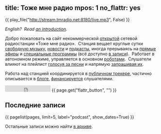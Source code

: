 title: Тоже мне радио
mpos: 1
no_flattr: yes
---
{{ play_file("http://stream.tmradio.net:8180/live.mp3", False) }}

_English?  Read [an introduction](/english.html)._

Добро пожаловать на сайт некоммерческой [открытой][open] сетевой радиостанции
«Тоже мне радио».  Станция вещает круглые сутки [свободную музыку][music],
[новости][news] и [подкасты][pc], иногда прерываясь на [прямые эфиры](/live/) и
[специальные программы](/programs/) (всё доступно [в записи][sub]).  Работает в
автономном режиме, управляется в основном [роботами][robots].  Слушатели влияют
на плейлист [голосуя за песни](/voting/) и напрямую [запрашивая их](/blog/10/).

Работа над станцией координируется в [публичном трекере][gc], частично
описывается в [блоге](/blog/), [финансируется](/support/donate/) слушателями.

<iframe src="http://www.facebook.com/plugins/like.php?href=http%3A%2F%2Fwww.facebook.com%2Ftmradio&amp;layout=button_count&amp;show_faces=false&amp;width=150&amp;action=like&amp;colorscheme=light&amp;height=21" scrolling="no" frameborder="0" style="border:none; overflow:hidden; width:150px; height:21px;" allowTransparency="true"></iframe>
{{ page.get("flattr_button", "") }}


## Последние записи

{{ pagelist(pages, limit=5, label="podcast", show_dates=True) }}

Остальные записи можно найти [в архиве](/podcast/).


[news]: http://echo.msk.ru/news/
[open]: /about/
[pc]: /podcast/
[music]: /music/
[robots]: robots.html
[sub]: rss/
[gc]: /tracker/
